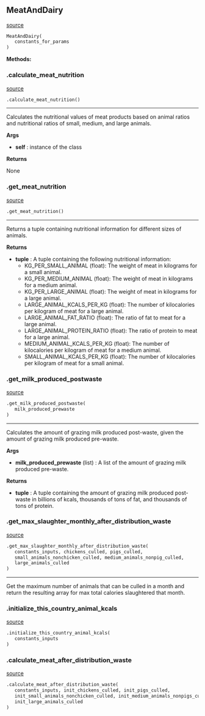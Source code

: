 #


## MeatAndDairy
[source](https://github.com/allfed/allfed-integrated-model/blob/master/src/food_system/meat_and_dairy.py/#L14)
```python 
MeatAndDairy(
   constants_for_params
)
```




**Methods:**


### .calculate_meat_nutrition
[source](https://github.com/allfed/allfed-integrated-model/blob/master/src/food_system/meat_and_dairy.py/#L233)
```python
.calculate_meat_nutrition()
```

---
Calculates the nutritional values of meat products based on animal ratios and
nutritional ratios of small, medium, and large animals.


**Args**

* **self**  : instance of the class


**Returns**

None

### .get_meat_nutrition
[source](https://github.com/allfed/allfed-integrated-model/blob/master/src/food_system/meat_and_dairy.py/#L293)
```python
.get_meat_nutrition()
```

---
Returns a tuple containing nutritional information for different sizes of animals.


**Returns**

* **tuple**  : A tuple containing the following nutritional information:
    - KG_PER_SMALL_ANIMAL (float): The weight of meat in kilograms for a small animal.
    - KG_PER_MEDIUM_ANIMAL (float): The weight of meat in kilograms for a medium animal.
    - KG_PER_LARGE_ANIMAL (float): The weight of meat in kilograms for a large animal.
    - LARGE_ANIMAL_KCALS_PER_KG (float): The number of kilocalories per kilogram of meat for a large animal.
    - LARGE_ANIMAL_FAT_RATIO (float): The ratio of fat to meat for a large animal.
    - LARGE_ANIMAL_PROTEIN_RATIO (float): The ratio of protein to meat for a large animal.
    - MEDIUM_ANIMAL_KCALS_PER_KG (float): The number of kilocalories per kilogram of meat for a medium
        animal.
    - SMALL_ANIMAL_KCALS_PER_KG (float): The number of kilocalories per kilogram of meat for a small animal.


### .get_milk_produced_postwaste
[source](https://github.com/allfed/allfed-integrated-model/blob/master/src/food_system/meat_and_dairy.py/#L324)
```python
.get_milk_produced_postwaste(
   milk_produced_prewaste
)
```

---
Calculates the amount of grazing milk produced post-waste, given the amount of grazing milk produced pre-waste.


**Args**

* **milk_produced_prewaste** (list) : A list of the amount of grazing milk produced pre-waste.


**Returns**

* **tuple**  : A tuple containing the amount of grazing milk produced post-waste in billions of kcals, thousands
of tons of fat, and thousands of tons of protein.

### .get_max_slaughter_monthly_after_distribution_waste
[source](https://github.com/allfed/allfed-integrated-model/blob/master/src/food_system/meat_and_dairy.py/#L372)
```python
.get_max_slaughter_monthly_after_distribution_waste(
   constants_inputs, chickens_culled, pigs_culled,
   small_animals_nonchicken_culled, medium_animals_nonpig_culled,
   large_animals_culled
)
```

---
Get the maximum number of animals that can be culled in a month and return the
resulting array for max total calories slaughtered that month.

### .initialize_this_country_animal_kcals
[source](https://github.com/allfed/allfed-integrated-model/blob/master/src/food_system/meat_and_dairy.py/#L420)
```python
.initialize_this_country_animal_kcals(
   constants_inputs
)
```


### .calculate_meat_after_distribution_waste
[source](https://github.com/allfed/allfed-integrated-model/blob/master/src/food_system/meat_and_dairy.py/#L498)
```python
.calculate_meat_after_distribution_waste(
   constants_inputs, init_chickens_culled, init_pigs_culled,
   init_small_animals_nonchicken_culled, init_medium_animals_nonpigs_culled,
   init_large_animals_culled
)
```

